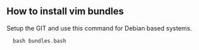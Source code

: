 ## How to install vim bundles

Setup the GIT and use this command for Debian based systems.

```php
  bash bundles.bash 
